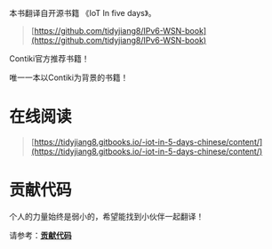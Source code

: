 
本书翻译自开源书籍 《IoT In five days》。

> [https://github.com/tidyjiang8/IPv6-WSN-book](https://github.com/tidyjiang8/IPv6-WSN-book)


Contiki官方推荐书籍！

唯一一本以Contiki为背景的书籍！


# 在线阅读
> [https://tidyjiang8.gitbooks.io/-iot-in-5-days-chinese/content/](https://tidyjiang8.gitbooks.io/-iot-in-5-days-chinese/content/)

# 贡献代码
个人的力量始终是弱小的，希望能找到小伙伴一起翻译！

请参考：**[贡献代码](gong_xian_dai_ma.md)**